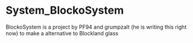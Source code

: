 # System_BlockoSystem
BlockoSystem is a project by PF94 and grumpzalt (he is writing this right now) to make a alternative to Blockland glass
